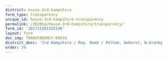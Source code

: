 ```yaml
---
district: house-3rd-hampshire
form_type: transparency
unique_id: house-3rd-hampshire-transparency
permalink: /2020bq/house-3rd-hampshire/transparency/
form_id: '201715281155146'
layout: form
doc_img: TRANSPARENCY-00034
district_desc: '3rd Hampshire / Rep. Domb / Pelham, Amherst, N.Granby '
order: 59
---
```


